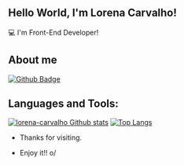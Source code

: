 ## Hello World, I'm Lorena Carvalho!

:computer: I'm Front-End Developer!
 


## About me

[![Github Badge](https://img.shields.io/badge/GitHub-100000?style=for-the-badge&logo=github&logoColor=white&link=https://github.com/lorena-carvalho)](https://github.com/lorena-carvalho)



## Languages and Tools:

[![lorena-carvalho Github stats](https://github-readme-stats.vercel.app/api?username=lorena-carvalho)](https://github.com/lorena-carvalho/github-readme-stats)
[![Top Langs](https://github-readme-stats.vercel.app/api/top-langs/?username=lorena-carvalho&layout=compact)](https://github.com/lorena-carvalho/github-readme-stats)


- Thanks for visiting.

- Enjoy it!! o/
